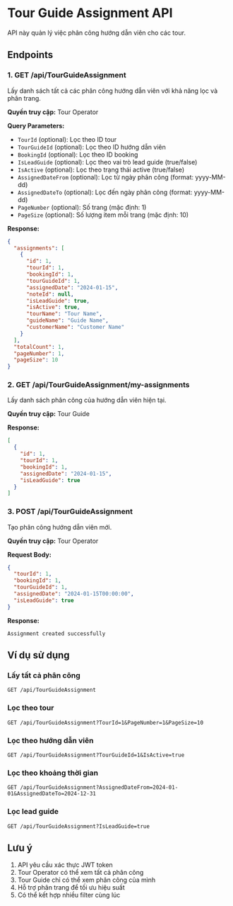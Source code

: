 # Tour Guide Assignment API

API này quản lý việc phân công hướng dẫn viên cho các tour.

## Endpoints

### 1. GET /api/TourGuideAssignment
Lấy danh sách tất cả các phân công hướng dẫn viên với khả năng lọc và phân trang.

**Quyền truy cập:** Tour Operator

**Query Parameters:**
- `TourId` (optional): Lọc theo ID tour
- `TourGuideId` (optional): Lọc theo ID hướng dẫn viên
- `BookingId` (optional): Lọc theo ID booking
- `IsLeadGuide` (optional): Lọc theo vai trò lead guide (true/false)
- `IsActive` (optional): Lọc theo trạng thái active (true/false)
- `AssignedDateFrom` (optional): Lọc từ ngày phân công (format: yyyy-MM-dd)
- `AssignedDateTo` (optional): Lọc đến ngày phân công (format: yyyy-MM-dd)
- `PageNumber` (optional): Số trang (mặc định: 1)
- `PageSize` (optional): Số lượng item mỗi trang (mặc định: 10)

**Response:**
```json
{
  "assignments": [
    {
      "id": 1,
      "tourId": 1,
      "bookingId": 1,
      "tourGuideId": 1,
      "assignedDate": "2024-01-15",
      "noteId": null,
      "isLeadGuide": true,
      "isActive": true,
      "tourName": "Tour Name",
      "guideName": "Guide Name",
      "customerName": "Customer Name"
    }
  ],
  "totalCount": 1,
  "pageNumber": 1,
  "pageSize": 10
}
```

### 2. GET /api/TourGuideAssignment/my-assignments
Lấy danh sách phân công của hướng dẫn viên hiện tại.

**Quyền truy cập:** Tour Guide

**Response:**
```json
[
  {
    "id": 1,
    "tourId": 1,
    "bookingId": 1,
    "assignedDate": "2024-01-15",
    "isLeadGuide": true
  }
]
```

### 3. POST /api/TourGuideAssignment
Tạo phân công hướng dẫn viên mới.

**Quyền truy cập:** Tour Operator

**Request Body:**
```json
{
  "tourId": 1,
  "bookingId": 1,
  "tourGuideId": 1,
  "assignedDate": "2024-01-15T00:00:00",
  "isLeadGuide": true
}
```

**Response:**
```
Assignment created successfully
```

## Ví dụ sử dụng

### Lấy tất cả phân công
```
GET /api/TourGuideAssignment
```

### Lọc theo tour
```
GET /api/TourGuideAssignment?TourId=1&PageNumber=1&PageSize=10
```

### Lọc theo hướng dẫn viên
```
GET /api/TourGuideAssignment?TourGuideId=1&IsActive=true
```

### Lọc theo khoảng thời gian
```
GET /api/TourGuideAssignment?AssignedDateFrom=2024-01-01&AssignedDateTo=2024-12-31
```

### Lọc lead guide
```
GET /api/TourGuideAssignment?IsLeadGuide=true
```

## Lưu ý

1. API yêu cầu xác thực JWT token
2. Tour Operator có thể xem tất cả phân công
3. Tour Guide chỉ có thể xem phân công của mình
4. Hỗ trợ phân trang để tối ưu hiệu suất
5. Có thể kết hợp nhiều filter cùng lúc 